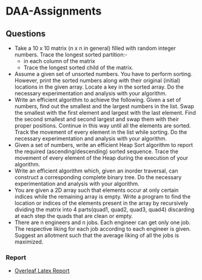 # DAA-Assignments

## Questions

* Take a 10 x 10 matrix (n x n in general) filled with random integer numbers. Trace the longest sorted partition:-
  * in each column of the matrix
  * Trace the longest sorted child of the matrix.
* Assume a given set of unsorted numbers. You have to perform sorting. However, print the sorted numbers along with their original (initial) locations in the given array. Locate a key in the sorted array. Do the necessary experimentation and analysis with your algorithm.
* Write an efficient algorithm to achieve the following. Given a set of numbers, find out the smallest and the largest numbers in the list. Swap the smallest with the first element and largest with the last element. Find the second smallest and second largest and swap them with their proper positions. Continue in this way until all the elements are sorted. Track the movement of every element in the list while sorting. Do the necessary experimentation and analysis with your algorithm.
* Given a set of numbers, write an efficient Heap Sort algorithm to report the required (ascending/descending) sorted sequence. Trace the movement of every element of the Heap during the execution of your algorithm.
* Write an efficient algorithm which, given an inorder traversal, can construct a corresponding complete binary tree. Do the necessary experimentation and analysis with your algorithm.
* You are given a 2D array such that elements occur at only certain indices while the remaining array is empty. Write a program to find the location or indices of the elements present in the array by recursively dividing the matrix into 4 parts(quad1, quad2, quad3, quad4) discarding at each step the quads that are clean or empty.
* There are n engineers and n jobs. Each engineer can get only one job. The respective liking for each job according to each engineer is given. Suggest an allotment such that the average liking of all the jobs is maximized.

### Report

* [Overleaf Latex Report](https://www.overleaf.com/13521270bhcvbxghtdtt#/52256533/)
